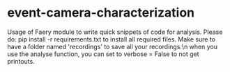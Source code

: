 # event-camera-characterization
Usage of Faery module to write quick snippets of code for analysis.
Please do:
pip install -r requirements.txt
to install all required files.
Make sure to have a folder named 'recordings' to save all your
recordings.\n
when you use the analyse function, you can set to verbose = False
to not get printouts.